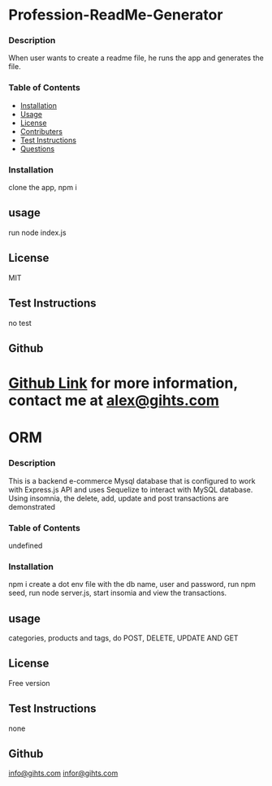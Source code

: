 # Profession-ReadMe-Generator


 
### Description ###
When user wants to create a readme file, he runs the app and generates the file.
### Table of Contents
* [Installation](#installation)
* [Usage](#usage)  
* [License](#license)
* [Contributers](#contributers)
* [Test Instructions](#test-instructions)
* [Questions](#questions)

### Installation ###

clone the app, npm i

## usage ##

run node index.js

## License ##

MIT


## Test Instructions
 
no test

## Github ##
[Github Link](https://github.com/gihts024)
for more information, contact me at alex@gihts.com
=======
# ORM
 
### Description ###
This is a backend e-commerce Mysql database that is configured to work with Express.js API and uses Sequelize to interact with MySQL database. Using insomnia, the delete, add, update and post transactions are demonstrated

### Table of Contents
undefined

### Installation ###

npm i create a dot env file with the db name, user and password, run npm seed, run node server.js, start insomia and view the transactions.

## usage ##

categories, products and tags, do POST, DELETE, UPDATE AND GET

## License ##

Free version

## Test Instructions
 
none

## Github ##
info@gihts.com
infor@gihts.com


